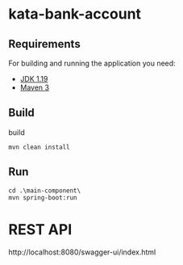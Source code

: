 # kata-bank-account

## Requirements

For building and running the application you need:

- [JDK 1.19](https://www.oracle.com/java/technologies/downloads/#java19)
- [Maven 3](https://maven.apache.org)

## Build 
build 
```shell
mvn clean install
```
## Run
```shell
cd .\main-component\
mvn spring-boot:run
```
# REST API
http://localhost:8080/swagger-ui/index.html
